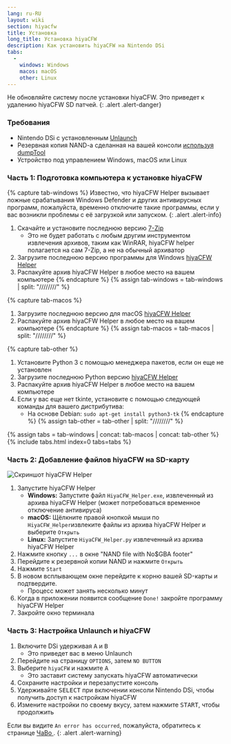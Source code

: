 ```yaml
---
lang: ru-RU
layout: wiki
section: hiyacfw
title: Установка
long_title: Установка hiyaCFW
description: Как установить hiyaCFW на Nintendo DSi
tabs:
  - 
    windows: Windows
    macos: macOS
    other: Linux
---
```


Не обновляйте систему после установки hiyaCFW. Это приведет к удалению hiyaCFW SD патчей.
{: .alert .alert-danger}

### Требования
- Nintendo DSi с установленным [Unlaunch](https://dsi.cfw.guide/installing-unlaunch)
- Резервная копия NAND-a сделанная на вашей консоли [используя dumpTool](https://dsi.cfw.guide/dumping-nand)
- Устройство под управлением Windows, macOS или Linux

### Часть 1: Подготовка компьютера к установке hiyaCFW
{% capture tab-windows %}
Известно, что hiyaCFW Helper вызывает ложные срабатывания Windows Defender и других антивирусных программ, пожалуйста, временно отключите такие программы, если у вас возникли проблемы с её загрузкой или запуском.
{: .alert .alert-info}

1. Скачайте и установите последнюю версию [7-Zip](https://www.7-zip.org/download.html)
    - Это не будет работать с любым другим инструментом извлечения архивов, таким как WinRAR, hiyaCFW helper полагается на сам 7-Zip, а не на обычный архиватор
1. Загрузите последнюю версию программы для Windows [hiyaCFW Helper](https://github.com/mondul/HiyaCFW-Helper/releases)
1. Распакуйте архив hiyaCFW Helper в любое место на вашем компьютере
{% endcapture %}
{% assign tab-windows = tab-windows | split: "////////" %}

{% capture tab-macos %}
1. Загрузите последнюю версию для macOS [hiyaCFW Helper](https://github.com/mondul/HiyaCFW-Helper/releases)
1. Распакуйте архив hiyaCFW Helper в любое место на вашем компьютере
{% endcapture %}
{% assign tab-macos = tab-macos | split: "////////" %}

{% capture tab-other %}
1. Установите Python 3 с помощью менеджера пакетов, если он еще не установлен
1. Загрузите последнюю Python версию [hiyaCFW Helper](https://github.com/mondul/HiyaCFW-Helper/releases)
1. Распакуйте архив hiyaCFW Helper в любое место на вашем компьютере
1. Если у вас еще нет tkinte, установите с помощью следующей команды для вашего дистрибутива:
    - На основе Debian: `sudo apt-get install python3-tk`
{% endcapture %}
{% assign tab-other = tab-other | split: "////////" %}

{% assign tabs = tab-windows | concat: tab-macos | concat: tab-other %}
{% include tabs.html index=0 tabs=tabs %}

### Часть 2: Добавление файлов hiyaCFW на SD-карту
![Скриншот hiyaCFW Helper](https://image.ibb.co/hhzKRL/Screen-Shot-2018-10-18-at-16-30-18.png)

1. Запустите hiyaCFW Helper
    - **Windows:** Запустите файл `HiyaCFW_Helper.exe`, извлеченный из архива hiyaCFW Helper (может потребоваться временное отключение антивируса)
    - **macOS:** Щёлкните правой кнопкой мыши по `HiyaCFW_Helper`извлеките файлы из архива hiyaCFW Helper и выберите `Открыть`
    - **Linux:** Запустите `HiyaCFW_Helper.py` извлеченный из архива hiyaCFW Helper
1. Нажмите кнопку `...` в окне "NAND file with No$GBA footer"
1. Перейдите к резервной копии NAND и нажмите `Открыть`
1. Нажмите `Start`
1. В новом всплывающем окне перейдите к корню вашей SD-карты и подтвердите.
    - Процесс может занять несколько минут
1. Когда в приложении появится сообщение `Done!` закройте программу hiyaCFW Helper
1. Закройте окно терминала

### Часть 3: Настройка Unlaunch и hiyaCFW
1. Включите DSi удерживая <kbd class="face">A</kbd> и <kbd class="face">B</kbd>
    - Это приведет вас в меню Unlaunch
1. Перейдите на страницу `OPTIONS`, затем `NO BUTTON`
1. Выберите `hiyaCFW` и нажмите <kbd class="face">A</kbd>
    - Это заставит систему запускать hiyaCFW автоматически
1. Сохраните настройки и перезапустите консоль
1. Удерживайте <kbd>SELECT</kbd> при включении консоли Nintendo DSi, чтобы получить доступ к настройкам hiyaCFW
1. Измените настройки по своему вкусу, затем нажмите <kbd>START</kbd>, чтобы продолжить

Если вы видите `An error has occurred`, пожалуйста, обратитесь к странице [ЧаВо ](faq?faq=why-do-i-get-an-error-has-occurred-message-when-booting-hiyacfw).
{: .alert .alert-warning}
